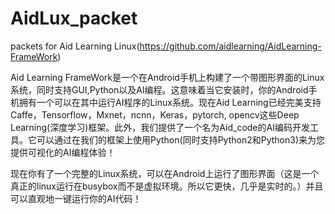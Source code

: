 # AidLux_packet
packets for Aid Learning Linux(https://github.com/aidlearning/AidLearning-FrameWork)

Aid Learning FrameWork是一个在Android手机上构建了一个带图形界面的Linux系统，同时支持GUI,Python以及AI编程。这意味着当它安装时，你的Android手机拥有一个可以在其中运行AI程序的Linux系统。现在Aid Learning已经完美支持Caffe，Tensorflow，Mxnet，ncnn，Keras，pytorch, opencv这些Deep Learning(深度学习)框架。此外，我们提供了一个名为Aid_code的AI编码开发工具。它可以通过在我们的框架上使用Python(同时支持Python2和Python3)来为您提供可视化的AI编程体验！

现在你有了一个完整的Linux系统，可以在Android上运行了图形界面（这是一个真正的linux运行在busybox而不是虚拟环境。所以它更快，几乎是实时的。）并且可以直观地一键运行你的AI代码！
